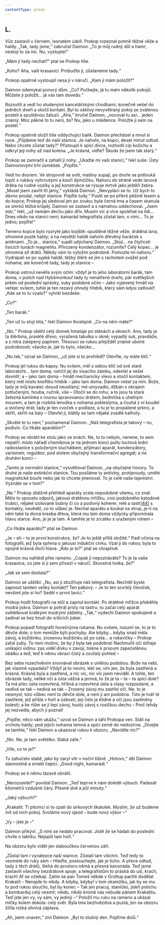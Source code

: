 ```yaml
---
contentType: prose
---
```


## L.

Vůz zastavil v černém, lesnatém údolí. Prokop rozeznal potmě těžné věže a haldy. „Tak, tady jsme,“ zabručel Daimon. „To je můj rudný důl a hamr; nestojí to za nic. Nu, vystupte!“

„Mám ji tady nechat?“ ptal se Prokop tiše.

„Koho? Aha, vaši krasavici. Probuďte ji, zůstaneme tady.“

Prokop opatrně vystoupil nesa ji v náručí. „Kam ji mám položit?“

Daimon odemykal ponurý dům. „Co? Počkejte, já tu mám několik pokojů. Můžete ji položit… já vás tam dovedu.“

Rozsvítil a vedl ho studenými kancelářskými chodbami; konečně vešel do jedněch dveří a otočil kontakt. Byl to ošklivý nevyvětraný pokoj se zválenou postelí a spuštěnou žaluzií. „Aha,“ bručel Daimon, „nocoval tu asi… jeden známý. Moc pěkné to tu není, že? Nu, jako u mládence. Položte ji sem na postel.“

Prokop opatrně složil tiše oddychující balík. Daimon přecházel a mnul si ruce. „Půjdeme teď do naší stanice. Je nahoře, na kopci, deset minut odtud. Nebo chcete zůstat tady?“ Přistoupil k spící dívce, rozhodil cíp kožichu a odkryl její nohy až nad kolena. „Je krásná, viďte? Škoda že jsem tak starý.“

Prokop se zamračil a zahalil jí nohy. „Ukažte mi vaši stanici,“ řekl suše. Ústy Daimonovými trhl úsměšek. „Pojďte.“

Vedl ho dvorem. Ve strojovně se svítí, mašiny supají, po dvoře se potlouká topič s rukávy vyhrnutými a kouří dýmčičku. Nahoru do stráně vede lanová dráha na rudné vozíky a její konstrukce se rýsuje mrtvě jako ještěří žebra. „Musel jsem zavřít tři jámy,“ vykládá Daimon. „Nevyplácí se to. Už bych to dávno prodal, nebýt stanice. Pojďte tudy.“ Pustil se po příkré pěšině lesem a do kopce; Prokop jej sledoval jen po zvuku; byla černá tma a časem skanula ze smrků těžká krůpěj. Daimon se zastavil a s námahou oddechoval. „Jsem stár,“ řekl, „už nemám dechu jako dřív. Musím víc a více spoléhat na lidi… Dnes nikdo na stanici není; kamarád telegrafista zůstal tam, s nimi… To je jedno; pojďte!“

Temeno kopce bylo rozryté jako bojiště: opuštěné těžné věže, drátěná lana, ohromné pusté haldy; a na největší haldě nahoře dřevěný baráček s anténami. „To je… stanice,“ supěl udýchaný Daimon. „Stojí… na čtyřiceti tisících tunách magnetitu. Přirozený kondenzátor, rozumíte? Celý kopec… je ohromná síť drátů. Někdy vám to vyložím podrobně. Pomozte mi nahoru.“ Vydrápali se po sypké haldě; těžký štěrk se jim s rachotem svážel pod nohama; ale konečně tady, tady je stanice –

Prokop ustrnul nevěře svým očím: vždyť je to jeho laboratorní barák, tam doma, v polích nad Hybšmonkou! tady ty nenatřené dveře, pár světlejších prken od poslední správky, suky podobné očím – Jako vyjevený hmátl na veřeje: ovšem, tuhle je ten rezavý ohnutý hřebík, který sám kdysi zatloukl! „Kde se to tu vzalo?“ vyhrkl bezdeše.

„Co?“

„Ten barák.“

„Ten už tu stojí léta,“ řekl Daimon lhostejně. „Co na něm máte?“

„Nic.“ Prokop oběhl celý domek hmataje po stěnách a oknech. Ano, tady je ta štěrbina, prasklé dřevo, vyražená tabulka v okně; vypadlý suk, pravdaže, a z nitra zalepený papírem. Třesoucí se rukou přejížděl známé ubohé podrobnosti; všecko je, jak to bylo, všecko…

„Nu tak,“ ozval se Daimon, „už jste si to prohlédl? Otevřte, vy máte klíč.“

Prokop jel rukou do kapsy. Nu ovšem, měl s sebou klíč od své staré laboratoře… tam doma; vstrčil jej do visacího zámku, odemkl a vešel dovnitř; a – jako tam doma – hmátl mechanicky vlevo a otočil kontaktem, který měl místo knoflíku hřebík – jako tam doma. Daimon vešel za ním. Bože, tady je můj kavalec dosud neustlaný; mé umyvadlo, džbán s okrajem potlučeným, houba, ručník, vše – Otočil se do rohu; a to jsou ta stará železná kamínka s rourou spravovanou drátem, bednička s uhelným mourem, a tam je rozbitá lenoška s nohama pokleslýma, a čouhá z ní koudel a stočený drát; tady je ten cvoček v podlaze, a tu je to propálené prkno, a skříň, skříň na šaty – Otevřel ji; klátily se tam nějaké zvadlé kalhoty.

„Skvělé to tu není,“ poznamenal Daimon. „Náš telegrafista je takový – nu, podivín. Co říkáte aparátům?“

Prokop se obrátil ke stolu jako ve snách. Ne, to tu nebylo, nenene, to sem nepatří: místo nářadí chemikova je na jednom konci pultu tuctová lodní radiostanice s položeným sluchátkem, přijímací aparát, kondenzátory, variometr, regulátor, pod stolem obyčejný transformační agregát; a na druhém konci –

„Tamto je normální stanice,“ vysvětloval Daimon, „na obyčejné hovory. To druhé je naše extinkční stanice. Tou posíláme ty antivlny, protiproudy, umělé magnetické bouře nebo jak to chcete jmenovat. To je celé naše tajemství. Vyznáte se v tom?“

„Ne.“ Prokop zběžně přehlédl aparáty zcela nepodobné všemu, co znal. Mělo to spoustu odporů, jakousi drátěnou mřížku, cosi podobného katodové trubici, nějaké izolované bubny či co a podivný koherer, relé a tastr[\[44\]](./resources/undefined) s kontakty; nevěděl, co to vůbec je. Nechal aparátu a koukal na strop, je-li na něm také ta divná kresba dřeva, která mu tam doma vždycky připomínala hlavu starce. Ano, je je je tam. A tamhle je to zrcátko s uraženým rohem –

„Co říkáte aparátu?“ ptal se Daimon.

„Je – eh – to je první konstrukce, že? Je to ještě příliš složité.“ Padl očima na fotografii, jež byla opřena o jakousi indukční cívku. Vzal ji do rukou; byla to opojně krásná dívčí hlava. „Kdo je to?“ ptal se chraptivě.

Daimon mu nahlédl přes rameno. „Copak ji nepoznáváte? To je ta vaše krasavice, co jste si ji sem přivezl v náručí. Skvostná holka, že?“

„Jak se sem dostala?“

Daimon se ušklíbl. „Nu, asi ji zbožňuje náš telegrafista. Nechtěl byste zapnout tamten veliký kontakt? Ten pákový. – Je to ten scvrklý človíček, nevšiml jste si ho? Seděl v první lavici.“

Prokop hodil fotografii na stůl a zapnul kontakt. Po drátěné mřížce přeběhla modrá jiskra. Daimon si pohrál prsty na tastru; tu začal celý aparát světélkovat krátkými modrými zášlehy. „Tak,“ vydechl Daimon spokojeně a zadíval se bez hnutí do sršících jisker.

Prokop popadl fotografii horečnýma rukama. Nu ovšem, rozumí se, to je to děvče dole; o tom nemůže býti pochyby. Ale kdyby… kdyby snad měla závoj, a kožišinku, zrosenou kožišinku až po ústa… a rukavičky – Prokop zaťal zuby. To není možno, že by jí byla tak podobna! Nachmuřil oči stíhaje unikající vidinu: zas viděl dívku v závoji, tiskne k prsoum zapečetěnou obálku a teď, teď k němu obrací čistý a zoufalý pohled –

Bez sebe rozechvěním srovnával obrázek s uniklou podobou. Bože na nebi, jak vlastně vypadala? Vždyť já to nevím, lekl se; vím jen, že byla zastřená a krásná. Krásná byla a zastřená, a nic víc, nic víc jsem neviděl. A tohle, ten obrázek tady, veliké oči a ústa vážná a jemná, to že je ta – ta – ta spící dole? Ta má přec ústa rozevřená, hříšná a rozevřená ústa a vlasy rozpoutané, a nedívá se tak – nedívá se tak – Zrosený závoj mu zastřel oči. Ne, to je nesmysl; toto vůbec není to děvče dole, a není jí ani podobna. Toto je tvář té zastřené, jež přišla v hoři a úzkosti; její čelo je klidné a oči jsou zastíněny bolestí; a ke rtům se jí lepí závoj, hustý závoj s rosičkou dechu – Proč tehdy jej nezvedla, abych ji poznal!

„Pojďte, něco vám ukážu,“ ozval se Daimon a táhl Prokopa ven. Stáli na vrcholu haldy; pod jejich nohama temná a spící země do nedozírna. „Dívejte se tamhle,“ řekl Daimon a ukazoval rukou k obzoru. „Nevidíte nic?“

„Nic. Ne, je tam světélko. Slabá záře.“

„Víte, co to je?“

Tu zahučelo slabě, jako by zaryl vítr v noční tišině. „Hotovo,“ děl Daimon slavnostně a smekl čepici. „Good night, kamarádi.“

Prokop se k němu tázavě obrátil.

„Nerozumíte?“ povídal Daimon. „Teď teprve k nám doletěl výbuch. Padesát kilometrů vzdušné čáry. Přesně dvě a půl minuty.“

„Jaký výbuch?“

„Krakatit. Ti pitomci si to cpali do sirkových škatulek. Myslím, že už budeme mít od nich pokoj. Svoláme nový sjezd – bude nový výbor –“

„Vy – jste je –“

Daimon přikývl. „S nimi se nedalo pracovat. Jistě že se hádali do poslední chvíle o taktiku. Nejspíš tam hoří.“

Na obzoru bylo vidět jen slaboučkou červenou záři.

„Zůstal tam i vynálezce naší stanice. Zůstali tam všichni. Teď tedy to vezmete do ruky sám – Hleďte, poslouchejte, jak je ticho. A přece odtud, tady z těch drátů, šlehá do prostoru němá a přesná kanonáda. Teď jsme zastavili všechny bezdrátové spoje, a telegrafistům to práská do uší, krach, krach! Ať se vztekají. Zatím se pan Tomeš někde v Grottup pachtí dodělat Krakatit – Nenajde to nikdy. A kdyby, kdyby! v tom okamžiku, jak by se mu to pod rukou sloučilo, byl by konec – Tak jen pracuj, staničko, jiskři potichu a bombarduj celý vesmír; nikdo, nikdo kromě vás nebude pánem Krakatitu. Teď jste jen vy, vy sám, vy jediný –“ Položil mu ruku na rameno a ukázal mlčky kolem dokola: celý svět. Byla tma bezhvězdná a pustá; jen na obzoru žířila nízká ohnivá záplava.

„Ah, jsem unaven,“ zívl Daimon. „Byl to slušný den. Pojďme dolů.“
